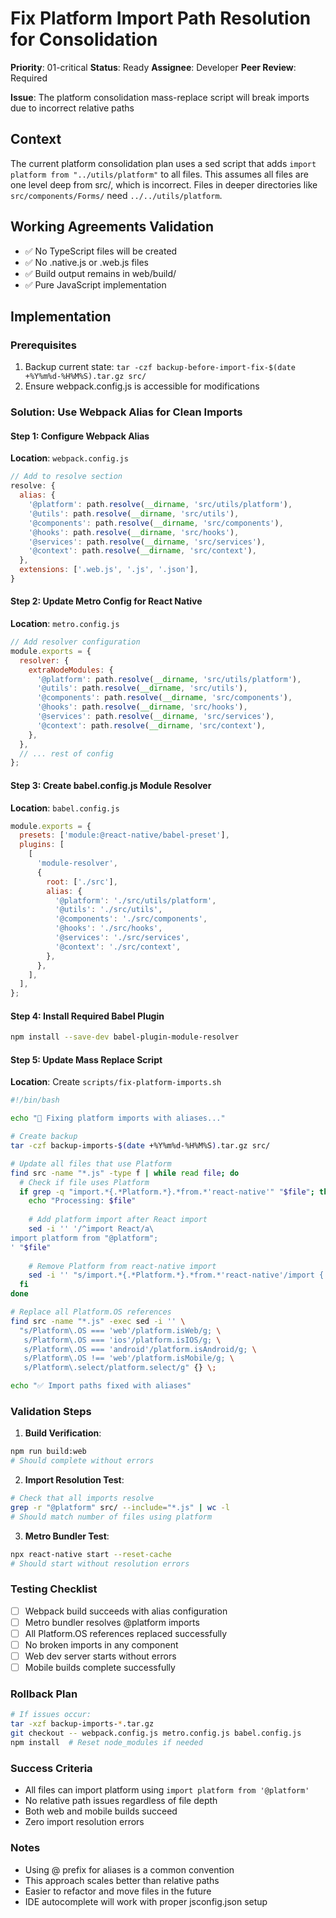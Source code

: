 # Fix Platform Import Path Resolution for Consolidation

**Priority**: 01-critical
**Status**: Ready
**Assignee**: Developer
**Peer Review**: Required

**Issue**: The platform consolidation mass-replace script will break imports due to incorrect relative paths

## Context
The current platform consolidation plan uses a sed script that adds `import platform from "../utils/platform"` to all files. This assumes all files are one level deep from src/, which is incorrect. Files in deeper directories like `src/components/Forms/` need `../../utils/platform`.

## Working Agreements Validation
- ✅ No TypeScript files will be created
- ✅ No .native.js or .web.js files
- ✅ Build output remains in web/build/
- ✅ Pure JavaScript implementation

## Implementation

### Prerequisites
1. Backup current state: `tar -czf backup-before-import-fix-$(date +%Y%m%d-%H%M%S).tar.gz src/`
2. Ensure webpack.config.js is accessible for modifications

### Solution: Use Webpack Alias for Clean Imports

#### Step 1: Configure Webpack Alias
**Location**: `webpack.config.js`

```javascript
// Add to resolve section
resolve: {
  alias: {
    '@platform': path.resolve(__dirname, 'src/utils/platform'),
    '@utils': path.resolve(__dirname, 'src/utils'),
    '@components': path.resolve(__dirname, 'src/components'),
    '@hooks': path.resolve(__dirname, 'src/hooks'),
    '@services': path.resolve(__dirname, 'src/services'),
    '@context': path.resolve(__dirname, 'src/context'),
  },
  extensions: ['.web.js', '.js', '.json'],
}
```

#### Step 2: Update Metro Config for React Native
**Location**: `metro.config.js`

```javascript
// Add resolver configuration
module.exports = {
  resolver: {
    extraNodeModules: {
      '@platform': path.resolve(__dirname, 'src/utils/platform'),
      '@utils': path.resolve(__dirname, 'src/utils'),
      '@components': path.resolve(__dirname, 'src/components'),
      '@hooks': path.resolve(__dirname, 'src/hooks'),
      '@services': path.resolve(__dirname, 'src/services'),
      '@context': path.resolve(__dirname, 'src/context'),
    },
  },
  // ... rest of config
};
```

#### Step 3: Create babel.config.js Module Resolver
**Location**: `babel.config.js`

```javascript
module.exports = {
  presets: ['module:@react-native/babel-preset'],
  plugins: [
    [
      'module-resolver',
      {
        root: ['./src'],
        alias: {
          '@platform': './src/utils/platform',
          '@utils': './src/utils',
          '@components': './src/components',
          '@hooks': './src/hooks',
          '@services': './src/services',
          '@context': './src/context',
        },
      },
    ],
  ],
};
```

#### Step 4: Install Required Babel Plugin
```bash
npm install --save-dev babel-plugin-module-resolver
```

#### Step 5: Update Mass Replace Script
**Location**: Create `scripts/fix-platform-imports.sh`

```bash
#!/bin/bash

echo "🔧 Fixing platform imports with aliases..."

# Create backup
tar -czf backup-imports-$(date +%Y%m%d-%H%M%S).tar.gz src/

# Update all files that use Platform
find src -name "*.js" -type f | while read file; do
  # Check if file uses Platform
  if grep -q "import.*{.*Platform.*}.*from.*'react-native'" "$file"; then
    echo "Processing: $file"
    
    # Add platform import after React import
    sed -i '' '/^import React/a\
import platform from "@platform";
' "$file"
    
    # Remove Platform from react-native import
    sed -i '' "s/import.*{.*Platform.*}.*from.*'react-native'/import { Dimensions, StatusBar } from 'react-native'/g" "$file"
  fi
done

# Replace all Platform.OS references
find src -name "*.js" -exec sed -i '' \
  "s/Platform\.OS === 'web'/platform.isWeb/g; \
   s/Platform\.OS === 'ios'/platform.isIOS/g; \
   s/Platform\.OS === 'android'/platform.isAndroid/g; \
   s/Platform\.OS !== 'web'/platform.isMobile/g; \
   s/Platform\.select/platform.select/g" {} \;

echo "✅ Import paths fixed with aliases"
```

### Validation Steps

1. **Build Verification**:
```bash
npm run build:web
# Should complete without errors
```

2. **Import Resolution Test**:
```bash
# Check that all imports resolve
grep -r "@platform" src/ --include="*.js" | wc -l
# Should match number of files using platform
```

3. **Metro Bundler Test**:
```bash
npx react-native start --reset-cache
# Should start without resolution errors
```

### Testing Checklist
- [ ] Webpack build succeeds with alias configuration
- [ ] Metro bundler resolves @platform imports
- [ ] All Platform.OS references replaced successfully
- [ ] No broken imports in any component
- [ ] Web dev server starts without errors
- [ ] Mobile builds complete successfully

### Rollback Plan
```bash
# If issues occur:
tar -xzf backup-imports-*.tar.gz
git checkout -- webpack.config.js metro.config.js babel.config.js
npm install  # Reset node_modules if needed
```

### Success Criteria
- All files can import platform using `import platform from '@platform'`
- No relative path issues regardless of file depth
- Both web and mobile builds succeed
- Zero import resolution errors

### Notes
- Using @ prefix for aliases is a common convention
- This approach scales better than relative paths
- Easier to refactor and move files in the future
- IDE autocomplete will work with proper jsconfig.json setup